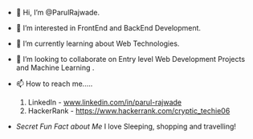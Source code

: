 - 👋 Hi, I’m @ParulRajwade. 
- 👀 I’m interested in FrontEnd and BackEnd Development.
- 🌱 I’m currently learning about Web Technologies.
- 💞️ I’m looking to collaborate on Entry level Web Development Projects and Machine Learning .
- 📫 How to reach me.....
    1. LinkedIn - www.linkedin.com/in/parul-rajwade
    2. HackerRank - https://www.hackerrank.com/cryptic_techie06
    
    
- *Secret Fun Fact about Me*
    I love Sleeping, shopping and travelling!
<!---
ParulRajwade/ParulRajwade is a ✨ special ✨ repository because its `README.md` (this file) appears on your GitHub profile.
You can click the Preview link to take a look at your changes.
--->
